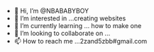 - 👋 Hi, I’m @NBABABYBOY
- 👀 I’m interested in ...creating websites
- 🌱 I’m currently learning ... how to make one
- 💞️ I’m looking to collaborate on ...
- 📫 How to reach me ...2zand5zbb#gmail.com

<!---
NBABABYBOY/NBABABYBOY is a ✨ special ✨ repository because its `README.md` (this file) appears on your GitHub profile.
You can click the Preview link to take a look at your changes.
--->
